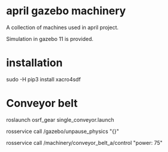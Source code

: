 # april gazebo machinery

A collection of machines used in april project.

Simulation in gazebo 11 is provided.

# installation

sudo -H pip3 install xacro4sdf

# Conveyor belt

roslaunch osrf_gear single_conveyor.launch

rosservice call /gazebo/unpause_physics "{}"

rosservice call /machinery/conveyor_belt_a/control "power: 75"
